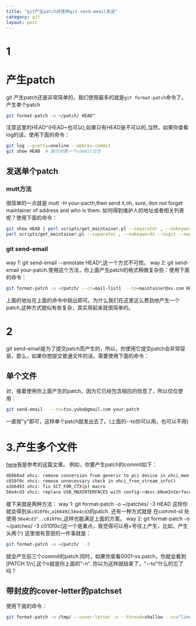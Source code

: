 ```yaml
---
title: "git产生patch并使用git send-email发送"
category: git
layout: post
---
```


# 1
# 产生patch
git 产生patch还是非常简单的，我们使用最多的就是`git format-patch`命令了。
产生单个patch

```bash
git format-patch -o ~/patch/ HEAD^
```
注意这里的HEAD^(HEAD~也可以),如果只有HEAD是不可以的,当然，如果你查看log的话，使用下面的命令：

```bash
git log --pretty=oneline --abbrev-commit
git show HEAD  # 展示的第一个commit日志
```
## 发送单个patch
### mutt方法
很简单的一点就是 mutt -H your-pacth,then send it,oh, sure, don not forget maintainer of address and who is them.
如何得到维护人的地址或者相关列表呢？使用下面的命令：

```bash
git show HEAD | perl scripts/get_maintainer.pl --separator , --nokeywords --nogit --nogit-fallback --norolestats --nol
perl scripts/get_maintainer.pl --separator , --nokeywords --nogit --nogit-fallback --norolestats --nol -f source-files
```

### git send-email
way 1: git send-email --annotate HEAD^,这一个方式不可控。
way 2: git send-email your-patch.使用这个方法，你上面产生patch的格式稍微复杂些：使用下面的命令：

```bash
git format-patch -o ~/patch/ --cc=mail-list1  --to=maintainer@xx.com HEAD^
```
上面的地址在上面的命令中挑出即可。为什么我们在这里这么费劲地产生一个patch,这种方式貌似有些复杂，其实用起来就很简单的。
# 2
git send-email是为了提交patch而产生的，所以，你使用它提交patch会非常容易，那么，如果你想提交普通文件的话，需要使用下面的命令：
## 单个文件
对，接着使用你上面产生的patch，因为它已经包含相应的信息了，所以仅仅使用：

```bash
git send-email   --to=tsu.yubo@gmail.com your-patch
```
一直按"y"即可，这样单个patch就发出去了。(上面的--to你可以用，也可以不用)

# 3.产生多个文件
[here](https://burzalodowa.wordpress.com/2013/10/05/how-to-send-patches-with-git-send-email/)我是参考的这篇文章。
例如，你要产生patch的commit如下：
```bash
db868ad xhci: remove conversion from generic to pci device in xhci_mem.c
c010f0c xhci: remove unnecessary check in xhci_free_stream_info()
a166493 xhci: fix SCT_FOR_CTX(p) macro
56e4cd3 xhci: replace USB_MAXINTERFACES with config->desc.bNumInterface
```
接下来就是两种方法：
way 1: git format-patch -o ~/patches/ -3 HEAD
这样你就会得到从`c010f0c`,`a166493`,`56e4cd3`的patch.
还有一种方式就是 在commit-id 处使用 `56e4cd3^..c010f0c`,这样也能满足上面的方案。
way 2: git format-patch -o ~/patches/ -3 c010f0c(这一个是重点，我觉得可以用+号往上产生，比如，产生头两个)
这里很有意思的一件事就是：
```bash
git format-patch -o ~/patch/  -3
```
就会产生前三个commit的patch.同时，如果你查看0001-xx.patch，你就会看到[PATCH 1/n],这个n就是你上面的"-n".
你以为这样就结束了，"--to"什么的忘了吗？
## 带封皮的cover-letter的patchset
使用下面的命令：

```bash
git format-patch -o /tmp/ --cover-letter -n --thread=shallow --cc="linux-usb@vger.kernel.org" -3
```

